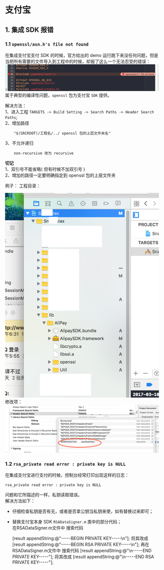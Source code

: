 # 支付宝

## 1. 集成 SDK 报错

### 1.1 `openssl/asn.h's file not found`

在集成支付宝支付 SDK 的时候，官方给出的 demo 运行跑下来没任何问题，但是当把所有需要的文件导入到工程中的时候，却报了这么一个无法忍受的错误：  
![](img/openssl_tip.png)  
属于典型的编译性问题，`openssl` 包为支付宝 `SDK` 提供。

解决方法：  
1、进入工程 `TARGETS -> Build Setting -> Search Paths -> Header Search Paths`;    
2、增加路径    

		"$(SRCROOT)/工程名/../ openssl 包的上层文件夹名"
		
3、不允许递归 
	
		non-recursive 改为 recursive
		
**切记**  
1、双引号不能省略( 但有时候不加双引号 )    
2、增加的路径一定要明确指定到 openssl 包的上层文件夹

例子：
工程目录：

![](img/foderlist.png)
修改项：
![](img/folder_eidt.png)

### 1.2 `rsa_private read error : private key is NULL`

在集成支付宝进行支付的时候，控制台经常打印出现这样的日志：
		
	rsa_private read error : private key is NULL
问题和它所描述的一样，私钥读取错误。    
解决方法如下：    
+ 仔细检查私钥是否有无，或者是否拿公钥当私钥来使，如有替换过来即可；    
+ 替换支付宝本身 SDK `RSADataSigner.m` 类中的部分代码；  
在RSADataSigner.m文件中 搜索代码

	[result appendString:@"-----BEGIN PRIVATE KEY-----\n"];
	将其改成
	[result appendString:@"-----BEGIN RSA PRIVATE KEY-----\n"];
	再在RSADataSigner.m文件中 搜索代码
	[result appendString:@"\n-----END PRIVATE KEY-----"];
	将其改成
	[result appendString:@"\n-----END RSA PRIVATE KEY-----"];
